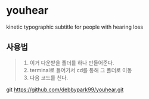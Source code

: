 # youhear
kinetic typographic subtitle for people with hearing loss

## 사용법
> 1. 이거 다운받을 폴더를 하나 만들어준다.
> 2. terminal로 들어가서 cd를 통해 그 폴더로 이동
> 3. 다음 코드를 친다.

  git https://github.com/debbypark99/youhear.git
